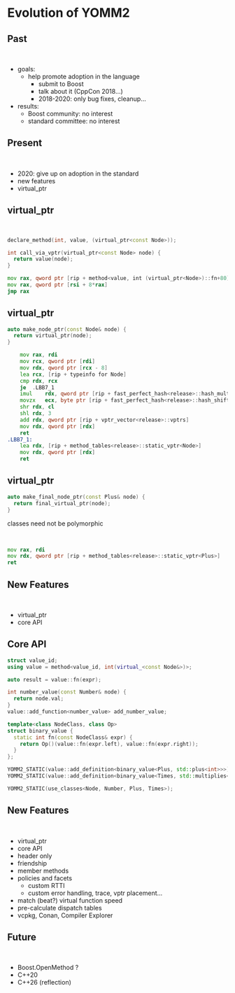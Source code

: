 # Evolution of YOMM2

<!-- .slide: class="title"  -->
<!-- .slide: class="center" -->



## Past

<br/>

<ul>
  <li class="fragment">goals:
    <ul>
      <li class="fragment">help promote adoption in the language
        <ul>
          <li class="fragment">submit to Boost</li>
          <li class="fragment">talk about it (CppCon 2018...)</li>
          <li class="fragment">2018-2020: only bug fixes, cleanup...</li>
        </ul>
      </li>
    </ul>
  </li>
  <li class="fragment">results:
    <ul>
      <li class="fragment">Boost community: no interest</li>
      <li class="fragment">standard committee: no interest</li>
    </ul>
  </li>
</ul>




## Present

<br/>

<ul>
  <li class="fragment">2020: give up on adoption in the standard</li>
  <li class="fragment">new features</li>
  <li class="fragment">virtual_ptr</li>
</ul>




## virtual_ptr

<br/>

```c++
declare_method(int, value, (virtual_ptr<const Node>));
```

```c++
int call_via_vptr(virtual_ptr<const Node> node) {
  return value(node);
}
```

```asm
mov	rax, qword ptr [rip + method<value, int (virtual_ptr<Node>)::fn+80]
mov	rax, qword ptr [rsi + 8*rax]
jmp	rax
```




## virtual_ptr

```c++
auto make_node_ptr(const Node& node) {
  return virtual_ptr(node);
}
```

```asm
	mov	rax, rdi
	mov	rcx, qword ptr [rdi]
	mov	rdx, qword ptr [rcx - 8]
	lea	rcx, [rip + typeinfo for Node]
	cmp	rdx, rcx
	je	.LBB7_1
	imul	rdx, qword ptr [rip + fast_perfect_hash<release>::hash_mult]
	movzx	ecx, byte ptr [rip + fast_perfect_hash<release>::hash_shift]
	shr	rdx, cl
	shl	rdx, 3
	add	rdx, qword ptr [rip + vptr_vector<release>::vptrs]
	mov	rdx, qword ptr [rdx]
	ret
.LBB7_1:
	lea	rdx, [rip + method_tables<release>::static_vptr<Node>]
	mov	rdx, qword ptr [rdx]
	ret
```




## virtual_ptr

```c++
auto make_final_node_ptr(const Plus& node) {
  return final_virtual_ptr(node);
}
```

classes need not be polymorphic

<br/>

```asm
mov	rax, rdi
mov	rdx, qword ptr [rip + method_tables<release>::static_vptr<Plus>]
ret
```



## New Features

<br/>

<ul>
  <li>virtual_ptr</li>
  <li class="fragment">core API</li>
</ul>



## Core API

```c++
struct value_id;
using value = method<value_id, int(virtual_<const Node&>)>;
```

```c++
auto result = value::fn(expr);
```

```c++
int number_value(const Number& node) {
  return node.val;
}
value::add_function<number_value> add_number_value;

template<class NodeClass, class Op>
struct binary_value {
  static int fn(const NodeClass& expr) {
    return Op()(value::fn(expr.left), value::fn(expr.right));
  }
};

YOMM2_STATIC(value::add_definition<binary_value<Plus, std::plus<int>>>);
YOMM2_STATIC(value::add_definition<binary_value<Times, std::multiplies<int>>>);

YOMM2_STATIC(use_classes<Node, Number, Plus, Times>);
```



## New Features

<br/>

<ul>
  <li>virtual_ptr</li>
  <li>core API</li>
  <li class="fragment">header only</li>
  <li class="fragment">friendship</li>
  <li class="fragment">member methods</li>
  <li class="fragment">policies and facets
    <ul>
      <li class="fragment">custom RTTI</li>
      <li class="fragment">custom error handling, trace, vptr placement...</li>
    </ul>
  </li>
  <li class="fragment">match (beat?) virtual function speed</li>
  <li class="fragment">pre-calculate dispatch tables</li>
  <li class="fragment">vcpkg, Conan, Compiler Explorer</li>
</ul>



## Future

<br/>

<ul>
  <li class="fragment">Boost.OpenMethod ?</li>
  <li class="fragment">C++20</li>
  <li class="fragment">C++26 (reflection)</li>
</ul>
